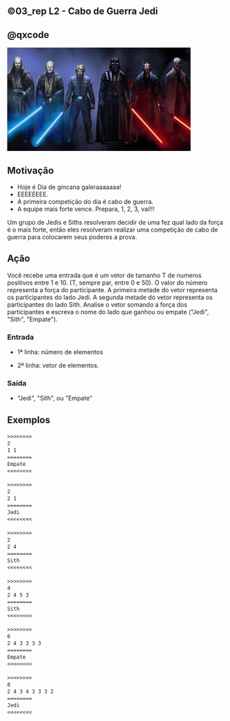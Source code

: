 ## ©03_rep L2 - Cabo de Guerra Jedi
## @qxcode

![](__capa.jpg)

## Motivação

* Hoje é Dia de gincana galeraaaaaaa!
* EEEEEEEE.
* A primeira competição do dia é cabo de guerra.
* A equipe mais forte vence. Prepara, 1, 2, 3, vai!!!

Um grupo de Jedis e Siths resolveram decidir de uma fez qual lado da força é o mais forte, então eles resolveram realizar uma competição de cabo de guerra para colocarem seus poderes a prova.

## Ação

Você recebe uma entrada que é um vetor de tamanho T de numeros positivos entre 1 e 10. (T, sempre par, entre 0 e 50). O valor do número representa a força do participante. A primeira metade do vetor representa os participantes do lado Jedi. A segunda metade do vetor representa os participantes do lado Sith. Analise o vetor somando a força dos participantes e escreva o nome do lado que ganhou ou empate ("Jedi", "Sith", "Empate").

### Entrada

* 1ª linha: número de elementos
 
* 2ª linha: vetor de elementos.

### Saída

* "Jedi", "Sith", ou "Empate"

## Exemplos

```
>>>>>>>>
2
1 1
========
Empate
<<<<<<<<

>>>>>>>>
2
2 1
========
Jedi
<<<<<<<<

>>>>>>>>
2
2 4
========
Sith
<<<<<<<<

>>>>>>>>
4
2 4 5 3
========
Sith
<<<<<<<<

>>>>>>>>
6
2 4 3 3 3 3
========
Empate
<<<<<<<<

>>>>>>>>
8
2 4 3 4 3 3 3 2
========
Jedi
<<<<<<<<
```

